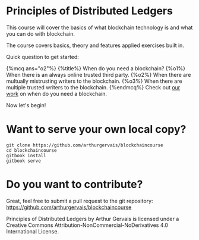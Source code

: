 # Principles of Distributed Ledgers

This course will cover the basics of what blockchain technology is and what you can do with blockchain.

The course covers basics, theory and features applied exercises built in.

Quick question to get started:

{%mcq ans="o2"%}
{%title%} When do you need a blockchain?
{%o1%} When there is an always online trusted third party.
{%o2%} When there are multually mistrusting writers to the blockchain.
{%o3%} When there are multiple trusted writers to the blockchain.
{%endmcq%}
Check out [our work](https://eprint.iacr.org/2017/375.pdf) on when do you need a blockchain.

Now let's begin!


# Want to serve your own local copy?

```
git clone https://github.com/arthurgervais/blockchaincourse
cd blockchaincourse
gitbook install
gitbook serve
```

# Do you want to contribute?

Great, feel free to submit a pull request to the git repository: https://github.com/arthurgervais/blockchaincourse

Principles of Distributed Ledgers by Arthur Gervais is licensed under a Creative Commons Attribution-NonCommercial-NoDerivatives 4.0 International License.